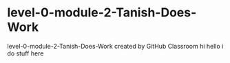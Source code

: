 # level-0-module-2-Tanish-Does-Work
level-0-module-2-Tanish-Does-Work created by GitHub Classroom
hi hello i do stuff here
